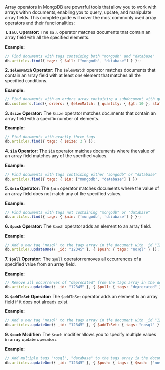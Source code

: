 Array operators in MongoDB are powerful tools that allow you to work with arrays within documents, enabling you to query, update, and manipulate array fields. This complete guide will cover the most commonly used array operators and their functionalities:

**1. `$all` Operator:**
The `$all` operator matches documents that contain an array field with all the specified elements.

**Example:**
```javascript
// Find documents with tags containing both "mongodb" and "database"
db.articles.find({ tags: { $all: ["mongodb", "database"] } });
```

**2. `$elemMatch` Operator:**
The `$elemMatch` operator matches documents that contain an array field with at least one element that matches all the specified conditions.

**Example:**
```javascript
// Find documents with an orders array containing a subdocument with quantity greater than 10 and status "completed"
db.customers.find({ orders: { $elemMatch: { quantity: { $gt: 10 }, status: "completed" } } });
```

**3. `$size` Operator:**
The `$size` operator matches documents that contain an array field with a specific number of elements.

**Example:**
```javascript
// Find documents with exactly three tags
db.articles.find({ tags: { $size: 3 } });
```

**4. `$in` Operator:**
The `$in` operator matches documents where the value of an array field matches any of the specified values.

**Example:**
```javascript
// Find documents with tags containing either "mongodb" or "database"
db.articles.find({ tags: { $in: ["mongodb", "database"] } });
```

**5. `$nin` Operator:**
The `$nin` operator matches documents where the value of an array field does not match any of the specified values.

**Example:**
```javascript
// Find documents with tags not containing "mongodb" or "database"
db.articles.find({ tags: { $nin: ["mongodb", "database"] } });
```

**6. `$push` Operator:**
The `$push` operator adds an element to an array field.

**Example:**
```javascript
// Add a new tag "nosql" to the tags array in the document with _id "12345"
db.articles.updateOne({ _id: "12345" }, { $push: { tags: "nosql" } });
```

**7. `$pull` Operator:**
The `$pull` operator removes all occurrences of a specified value from an array field.

**Example:**
```javascript
// Remove all occurrences of "deprecated" from the tags array in the document with _id "12345"
db.articles.updateOne({ _id: "12345" }, { $pull: { tags: "deprecated" } });
```

**8. `$addToSet` Operator:**
The `$addToSet` operator adds an element to an array field if it does not already exist.

**Example:**
```javascript
// Add a new tag "nosql" to the tags array in the document with _id "12345" if it does not already exist
db.articles.updateOne({ _id: "12345" }, { $addToSet: { tags: "nosql" } });
```

**9. `$each` Modifier:**
The `$each` modifier allows you to specify multiple values in array update operators.

**Example:**
```javascript
// Add multiple tags "nosql", "database" to the tags array in the document with _id "12345"
db.articles.updateOne({ _id: "12345" }, { $push: { tags: { $each: ["nosql", "database"] } } });
```
